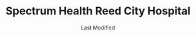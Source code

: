 ---
layout: location-page
date: Last Modified
description: "Local COVID-19 testing is available at Spectrum Health Reed City Hospital in Reed City, Michigan, USA."
permalink: "locations/michigan/reed-city/spectrum-health-reed-city-hospital/"
tags:
  - locations
  - michigan
title: Spectrum Health Reed City Hospital
uniqueName: spectrum-health-reed-city-hospital
state: Michigan
stateAbbr: MI
hood: "Reed City"
address: "300 N Patterson Rd"
city: "Reed City"
zip: "49677"
zipsNearby: "49610 48801 49613 49303 49304 49305 49614 48612 48809 48887 49306 49616 49617 49307 49309 49310 49618 49402 48615 49619 49312 49620 49601 49317 48811 49318 48812 49319 49623 49320 48617 48618 49321 49403 49404 49625 49322 48818 49405 49626 48620 48829 48830 48832 49631 49632 48622 48834 48870 49633 49634 49410 49411 49412 49413 49415 48624 49326 49327 49637 48838 49638 48625 49420 49639 49421 48627 49425 49640 48628 48629 48630 49329 49642 49643 49644 48847 49645 49646 49330 49649 48632 49650 49651 48633 48850 49655 49431 49656 49657 48852 49660 49663 49665 49435 49666 49436 49332 49667 49668 48856 49437 49336 48804 48858 48859 49440 49441 49442 49443 49444 49445 49337 49446 49448 49675 48865 49338 49449 49339 48651 49451 49677 49340 48877 49341 49351 49342 48878 49452 48880 49343 48657 49454 49679 49455 48883 48884 48885 48886 49680 49345 48888 49346 48889 49683 49684 49685 49686 49696 49347 49688 49457 48891 49458 49459 48893 49689 49349 49461 49463 49690 48896 48802" 
mapUrl: "http://maps.apple.com/?q=Spectrum+Health+Reed+City+Hospital&address=300+N+Patterson+Rd,Reed+City,Michigan,49677"
locationType: Drive-thru
phone: "231-832-3271"
website: "https://www.spectrumhealth.org/locations/spectrum-health-reed-city-hospital"
onlineBooking: undefined
closed: undefined
closedUpdate: May 23rd, 2020
notes: "By appointment only."
days: Contact for hours of operation.
ctaMessage: Learn more
ctaUrl: "https://www.spectrumhealth.org/locations/spectrum-health-reed-city-hospital"
---